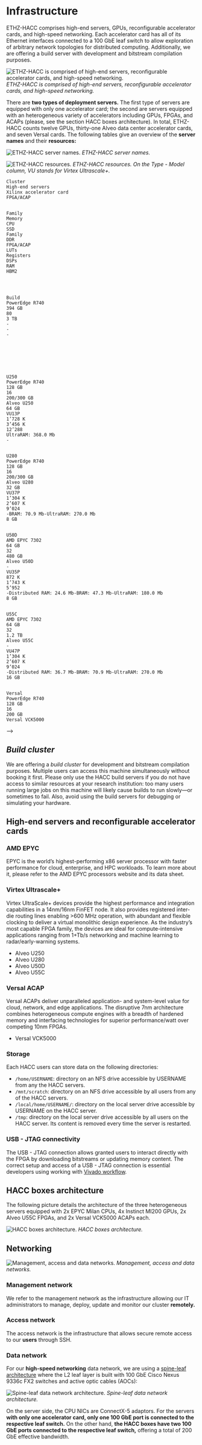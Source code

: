 # Infrastructure
ETHZ-HACC comprises high-end servers, GPUs, reconfigurable accelerator cards, and high-speed networking. Each accelerator card has all of its Ethernet interfaces connected to a 100 GbE leaf switch to allow exploration of arbitrary network topologies for distributed computing. Additionally, we are offering a build server with development and bitstream compilation purposes. 

![ETHZ-HACC is comprised of high-​end servers, reconfigurable accelerator cards, and high-​speed networking.](../imgs/infrastructure.png "ETHZ-HACC is comprised of high-​end servers, reconfigurable accelerator cards, and high-​speed networking.")
*ETHZ-HACC is comprised of high-​end servers, reconfigurable accelerator cards, and high-​speed networking.*

There are **two types of deployment servers.** The first type of servers are equipped with only one accelerator card; the second are servers equipped with an heterogeneous variety of accelerators including GPUs, FPGAs, and ACAPs (please, see the section HACC boxes architecture). In total, ETHZ-HACC counts twelve GPUs, thirty-one Alveo data center accelerator cards, and seven Versal cards. The following tables give an overview of the **server names** and their **resources:**

<!-- | Cluster | # instances | Booking | Names              | Examples                            |
|---------|-------------|---------|--------------------|-------------------------------------|
| Build   | 1           | No      | alveo-build-01     | ssh USERNAME@alveo-build-01.ethz.ch |
| U250    | 6           | Yes     | alveo-u250-[01:06] | ssh USERNAME@alveo-u250-01.ethz.ch  |
| U280    | 4           | Yes     | alveo-u280-[01:04] | ssh USERNAME@alveo-u280-01.ethz.ch  |
| U50D    | 4           | Yes     | alveo-u50d-[01:04] | ssh USERNAME@alveo-u50d-01.ethz.ch  |
| U55C    | 10          | Yes     | alveo-u55c-[01:10] | ssh USERNAME@alveo-u55c-01.ethz.ch  |
| Versal  | 1           | Yes     | versal-vck5000-01  | ssh USERNAME@versal-vck5000.ethz.ch | -->

![ETHZ-HACC server names.](../imgs/server-names.png "ETHZ-HACC server names.")
*ETHZ-HACC server names.*

![ETHZ-HACC resources.](../imgs/resources.png "ETHZ-HACC resources.")
*ETHZ-HACC resources. On the Type - Model column, VU stands for Virtex Ultrascale+.*



  
    Cluster
    High-end servers
    Xilinx accelerator card
    FPGA/ACAP
  
  
    Family
    Memory
    CPU
    SSD
    Family
    DDR
    FPGA/ACAP
    LUTs
    Registers
    DSPs
    RAM
    HBM2
  


  
    Build
    PowerEdge R740
    394 GB
    80
    3 TB
    -
    -
    -
    
    
    
    
    
  
  
    U250
    PowerEdge R740
    128 GB
    16
    200/300 GB
    Alveo U250
    64 GB
    VU13P
    1’728 K
    3’456 K
    12’288
    UltraRAM: 368.0 Mb
    -
  
  
    U280
    PowerEdge R740
    128 GB
    16
    200/300 GB
    Alveo U280
    32 GB
    VU37P
    1’304 K
    2’607 K
    9’024
    -BRAM: 70.9 Mb-UltraRAM: 270.0 Mb
    8 GB
  
  
    U50D
    AMD EPYC 7302
    64 GB
    32
    480 GB
    Alveo U50D
    -
    VU35P
    872 K
    1’743 K
    5’952
    -Distributed RAM: 24.6 Mb-BRAM: 47.3 Mb-UltraRAM: 180.0 Mb
    8 GB
  
  
    U55C
    AMD EPYC 7302
    64 GB
    32
    1.2 TB
    Alveo U55C
    -
    VU47P
    1’304 K
    2’607 K
    9’024
    -Distributed RAM: 36.7 Mb-BRAM: 70.9 Mb-UltraRAM: 270.0 Mb
    16 GB
  
  
    Versal
    PowerEdge R740
    128 GB
    16
    200 GB
    Versal VCK5000
    
    
    
    
    
    
    
  

 -->

## *Build cluster*
We are offering a *build cluster* for development and bitstream compilation purposes. Multiple users can access this machine simultaneously without booking it first. Please only use the HACC build servers if you do not have access to similar resources at your research institution: too many users running large jobs on this machine will likely cause builds to run slowly—or sometimes to fail. Also, avoid using the build servers for debugging or simulating your hardware.

## High-end servers and reconfigurable accelerator cards
### AMD EPYC
EPYC is the world’s highest-performing x86 server processor with faster performance for cloud, enterprise, and HPC workloads. To learn more about it, please refer to the AMD EPYC processors website and its data sheet.

### Virtex Ultrascale+
Virtex UltraScale+ devices provide the highest performance and integration capabilities in a 14nm/16nm FinFET node. It also provides registered inter-die routing lines enabling >600 MHz operation, with abundant and flexible clocking to deliver a virtual monolithic design experience. As the industry’s most capable FPGA family, the devices are ideal for compute-intensive applications ranging from 1+Tb/s networking and machine learning to radar/early-warning systems.

* Alveo U250
* Alveo U280
* Alveo U50D
* Alveo U55C

### Versal ACAP
Versal ACAPs deliver unparalleled application- and system-level value for cloud, network, and edge applications​. The disruptive 7nm architecture combines heterogeneous compute engines with a breadth of hardened memory and interfacing technologies for superior performance/watt over competing 10nm FPGAs.

* Versal VCK5000

### Storage
Each HACC users can store data on the following directories:
* ```/home/USERNAME```: directory on an NFS drive accessible by USERNAME from any the HACC servers.
* ```/mnt/scratch```: directory on an NFS drive accessible by all users from any of the HACC servers.
* ```/local/home/USERNAME/```: directory on the local server drive accessible by USERNAME on the HACC server.
* ```/tmp```: directory on the local server drive accessible by all users on the HACC server. Its content is removed every time the server is restarted.   

### USB - JTAG connectivity
The USB - JTAG connection allows granted users to interact directly with the FPGA by downloading bitstreams or updating memory content. The correct setup and access of a USB - JTAG connection is essential developers using working with [Vivado workflow](./vocabulary.md#vivado-workflow).

## HACC boxes architecture
The following picture details the architecture of the three heterogeneous servers equipped with 2x EPYC Milan CPUs, 4x Instinct MI200 GPUs, 2x Alveo U55C FPGAs, and 2x Versal VCK5000 ACAPs each.

![HACC boxes architecture.](../imgs/hacc-boxes.png "HACC boxes architecture.")
*HACC boxes architecture.*

## Networking

![Management, access and data networks.](../imgs/networking.png "Management, access and data networks.")
*Management, access and data networks.*

### Management network
We refer to the management network as the infrastructure allowing our IT administrators to manage, deploy, update and monitor our cluster **remotely.**

### Access network
The access network is the infrastructure that allows secure remote access to our **users** through SSH.

### Data network
For our **high-speed networking** data network, we are using a [spine-leaf architecture](../docs/vocabulary.md#spine-leaf-architecture) where the L2 leaf layer is built with 100 GbE Cisco Nexus 9336c FX2 switches and active optic cables (AOCs):

![Spine-leaf data network architecture.](../imgs/spine-leaf.png "Spine-leaf data network architecture.")
*Spine-leaf data network architecture.*

On the server side, the CPU NICs are ConnectX-5 adaptors. For the servers **with only one accelerator card, only one 100 GbE port is connected to the respective leaf switch.** On the other hand, **the HACC boxes have two 100 GbE ports connected to the respective leaf switch,** offering a total of 200 GbE effective bandwidth.
